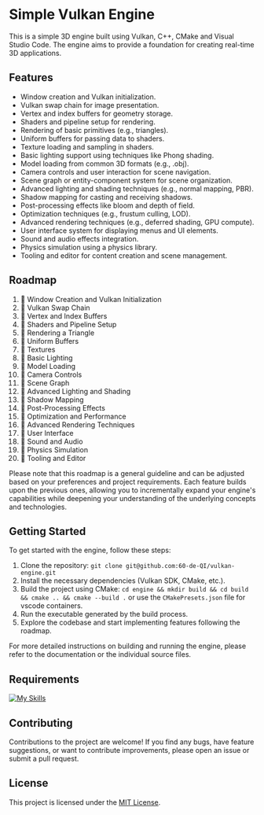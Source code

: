 # Simple Vulkan Engine

This is a simple 3D engine built using Vulkan, C++, CMake and Visual Studio Code. The engine aims to provide a foundation for creating real-time 3D applications.

## Features

- Window creation and Vulkan initialization.
- Vulkan swap chain for image presentation.
- Vertex and index buffers for geometry storage.
- Shaders and pipeline setup for rendering.
- Rendering of basic primitives (e.g., triangles).
- Uniform buffers for passing data to shaders.
- Texture loading and sampling in shaders.
- Basic lighting support using techniques like Phong shading.
- Model loading from common 3D formats (e.g., .obj).
- Camera controls and user interaction for scene navigation.
- Scene graph or entity-component system for scene organization.
- Advanced lighting and shading techniques (e.g., normal mapping, PBR).
- Shadow mapping for casting and receiving shadows.
- Post-processing effects like bloom and depth of field.
- Optimization techniques (e.g., frustum culling, LOD).
- Advanced rendering techniques (e.g., deferred shading, GPU compute).
- User interface system for displaying menus and UI elements.
- Sound and audio effects integration.
- Physics simulation using a physics library.
- Tooling and editor for content creation and scene management.

## Roadmap

1.  :construction: Window Creation and Vulkan Initialization
2.  :construction: Vulkan Swap Chain
3.  :construction: Vertex and Index Buffers
4.  :construction: Shaders and Pipeline Setup
5.  :construction: Rendering a Triangle
6.  :construction: Uniform Buffers
7.  :construction: Textures
8.  :construction: Basic Lighting
9.  :construction: Model Loading
10.  :construction: Camera Controls
11.  :construction: Scene Graph
12.  :construction: Advanced Lighting and Shading
13.  :construction: Shadow Mapping
14.  :construction: Post-Processing Effects
15.  :construction: Optimization and Performance
16.  :construction: Advanced Rendering Techniques
17.  :construction: User Interface
18.  :construction: Sound and Audio
19.  :construction: Physics Simulation
20.  :construction: Tooling and Editor

Please note that this roadmap is a general guideline and can be adjusted based on your preferences and project requirements. Each feature builds upon the previous ones, allowing you to incrementally expand your engine's capabilities while deepening your understanding of the underlying concepts and technologies.

## Getting Started

To get started with the engine, follow these steps:

1. Clone the repository: `git clone git@github.com:60-de-QI/vulkan-engine.git`
2. Install the necessary dependencies (Vulkan SDK, CMake, etc.).
3. Build the project using CMake: `cd engine && mkdir build && cd build && cmake .. && cmake --build .` or use the `CMakePresets.json` file for vscode containers.
4. Run the executable generated by the build process.
5. Explore the codebase and start implementing features following the roadmap.

For more detailed instructions on building and running the engine, please refer to the documentation or the individual source files.

## Requirements

[![My Skills](https://skillicons.dev/icons?i=cpp,cmake,git,vscode,v&perline=5)](https://skillicons.dev)

## Contributing

Contributions to the project are welcome! If you find any bugs, have feature suggestions, or want to contribute improvements, please open an issue or submit a pull request.

## License

This project is licensed under the [MIT License](LICENSE).
